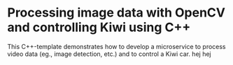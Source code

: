 # Processing image data with OpenCV and controlling Kiwi using C++

This C++-template demonstrates how to develop a microservice to process
video data (eg., image detection, etc.) and to control a Kiwi car.
hej
hej
